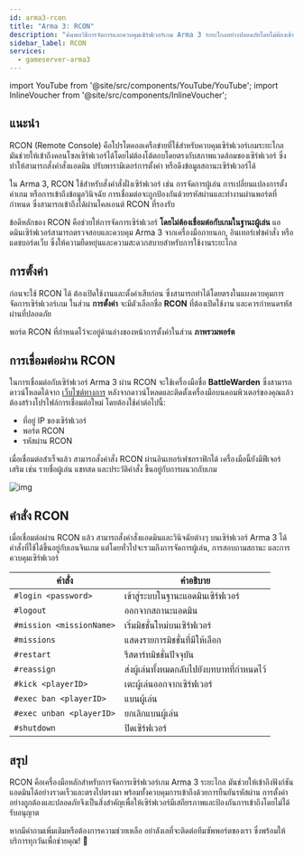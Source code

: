```yaml
---
id: arma3-rcon
title: "Arma 3: RCON"
description: "ค้นพบวิธีการจัดการและควบคุมเซิร์ฟเวอร์เกม Arma 3 ระยะไกลอย่างปลอดภัยโดยไม่ต้องเข้าร่วมเกม → เรียนรู้เพิ่มเติมตอนนี้"
sidebar_label: RCON
services:
  - gameserver-arma3
---
```


import YouTube from '@site/src/components/YouTube/YouTube';
import InlineVoucher from '@site/src/components/InlineVoucher';

## แนะนำ

RCON (Remote Console) คือโปรโตคอลเครือข่ายที่ใช้สำหรับควบคุมเซิร์ฟเวอร์เกมระยะไกล มันช่วยให้เข้าถึงคอนโซลเซิร์ฟเวอร์ได้โดยไม่ต้องโต้ตอบโดยตรงกับสภาพแวดล้อมของเซิร์ฟเวอร์ ซึ่งทำให้สามารถสั่งคำสั่งแอดมิน ปรับพารามิเตอร์การตั้งค่า หรือดึงข้อมูลสถานะเซิร์ฟเวอร์ได้

ใน Arma 3, RCON ใช้สำหรับสั่งคำสั่งฝั่งเซิร์ฟเวอร์ เช่น การจัดการผู้เล่น การเปลี่ยนแปลงการตั้งค่าเกม หรือการเข้าถึงข้อมูลวินิจฉัย การเชื่อมต่อจะถูกป้องกันด้วยรหัสผ่านและทำงานผ่านพอร์ตที่กำหนด ซึ่งสามารถเข้าถึงได้ผ่านไคลเอนต์ RCON ที่รองรับ

ข้อดีหลักของ RCON คือช่วยให้การจัดการเซิร์ฟเวอร์ **โดยไม่ต้องเชื่อมต่อกับเกมในฐานะผู้เล่น** แอดมินเซิร์ฟเวอร์สามารถตรวจสอบและควบคุม Arma 3 จากเครื่องมือภายนอก, อินเทอร์เฟซคำสั่ง หรือแดชบอร์ดเว็บ ซึ่งให้ความยืดหยุ่นและความสะดวกสบายสำหรับการใช้งานระยะไกล

<InlineVoucher />

## การตั้งค่า

ก่อนจะใช้ RCON ได้ ต้องเปิดใช้งานและตั้งค่าเสียก่อน ซึ่งสามารถทำได้โดยตรงในแผงควบคุมการจัดการเซิร์ฟเวอร์เกม ในส่วน **การตั้งค่า** จะมีตัวเลือกชื่อ **RCON** ที่ต้องเปิดใช้งาน และควรกำหนดรหัสผ่านที่ปลอดภัย

พอร์ต RCON ที่กำหนดไว้จะอยู่ด้านล่างของหน้าการตั้งค่าในส่วน **ภาพรวมพอร์ต**



## การเชื่อมต่อผ่าน RCON

ในการเชื่อมต่อกับเซิร์ฟเวอร์ Arma 3 ผ่าน RCON จะใช้เครื่องมือชื่อ **BattleWarden** ซึ่งสามารถดาวน์โหลดได้จาก [เว็บไซต์ทางการ](https://www.battlewarden.net) หลังจากดาวน์โหลดและติดตั้งเครื่องมือบนคอมพิวเตอร์ของคุณแล้ว ต้องสร้างโปรไฟล์การเชื่อมต่อใหม่ โดยต้องใช้ค่าต่อไปนี้:

- ที่อยู่ IP ของเซิร์ฟเวอร์  
- พอร์ต RCON  
- รหัสผ่าน RCON

เมื่อเชื่อมต่อสำเร็จแล้ว สามารถสั่งคำสั่ง RCON ผ่านอินเทอร์เฟซกราฟิกได้ เครื่องมือนี้ยังมีฟีเจอร์เสริม เช่น รายชื่อผู้เล่น แชทสด และประวัติคำสั่ง ขึ้นอยู่กับการผนวกกับเกม

![img](https://screensaver01.zap-hosting.com/index.php/s/P9S3rx3GFWkAo3G/preview)



## คำสั่ง RCON

เมื่อเชื่อมต่อผ่าน RCON แล้ว สามารถสั่งคำสั่งแอดมินและวินิจฉัยต่างๆ บนเซิร์ฟเวอร์ Arma 3 ได้ คำสั่งที่ใช้ได้ขึ้นอยู่กับเอนจินเกม แต่โดยทั่วไปจะรวมถึงการจัดการผู้เล่น, การสอบถามสถานะ และการควบคุมเซิร์ฟเวอร์

| คำสั่ง                         | คำอธิบาย                                        |
|----------------------------------|----------------------------------------------------|
| `#login <password>`             | เข้าสู่ระบบในฐานะแอดมินเซิร์ฟเวอร์             |
| `#logout`                       | ออกจากสถานะแอดมิน                               |
| `#mission <missionName>`       | เริ่มมิชชั่นใหม่บนเซิร์ฟเวอร์                    |
| `#missions`                    | แสดงรายการมิชชั่นที่มีให้เลือก                     |
| `#restart`                     | รีสตาร์ทมิชชั่นปัจจุบัน                          |
| `#reassign`                    | ส่งผู้เล่นทั้งหมดกลับไปยังบทบาทที่กำหนดไว้        |
| `#kick <playerID>`             | เตะผู้เล่นออกจากเซิร์ฟเวอร์                      |
| `#exec ban <playerID>`         | แบนผู้เล่น                                       |
| `#exec unban <playerID>`       | ยกเลิกแบนผู้เล่น                                 |
| `#shutdown`                    | ปิดเซิร์ฟเวอร์                                  |



## สรุป

RCON คือเครื่องมือหลักสำหรับการจัดการเซิร์ฟเวอร์เกม Arma 3 ระยะไกล มันช่วยให้เข้าถึงฟังก์ชันแอดมินได้อย่างรวดเร็วและตรงไปตรงมา พร้อมทั้งควบคุมการเข้าถึงด้วยการยืนยันรหัสผ่าน การตั้งค่าอย่างถูกต้องและปลอดภัยจึงเป็นสิ่งสำคัญเพื่อให้เซิร์ฟเวอร์มีเสถียรภาพและป้องกันการเข้าถึงโดยไม่ได้รับอนุญาต

หากมีคำถามเพิ่มเติมหรือต้องการความช่วยเหลือ อย่าลังเลที่จะติดต่อทีมซัพพอร์ตของเรา ซึ่งพร้อมให้บริการทุกวันเพื่อช่วยคุณ! 🙂

<InlineVoucher />